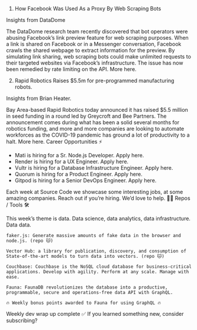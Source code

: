 1. How Facebook Was Used As a Proxy By Web Scraping Bots

Insights from DataDome

The DataDome research team recently discovered that bot operators were abusing Facebook’s link preview feature for web scraping purposes. When a link is shared on Facebook or in a Messenger conversation, Facebook crawls the shared webpage to extract information for the preview. By simulating link sharing, web scraping bots could make unlimited requests to their targeted websites via Facebook’s infrastructure. The issue has now been remedied by rate limiting on the API. More here.

2. Rapid Robotics Raises $5.5m for pre-programmed manufacturing robots.

Insights from Brian Heater.

Bay Area-based Rapid Robotics today announced it has raised $5.5 million in seed funding in a round led by Greycroft  and Bee Partners. The announcement comes during what has been a solid several months for robotics funding, and more and more companies are looking to automate workforces as the COVID-19 pandemic has ground a lot of productivity to a halt. More here.
Career Opportunities ⚡️

- Mati is hiring for a Sr. Node.js Developer. Apply here.
- Render is hiring for a UX Engineer. Apply here.
- Vultr is hiring for a Database Infrastructure Engineer. Apply here.
- Quorum is hiring for a Product Engineer. Apply here.
- Gitpod is hiring for a Senior DevOps Engineer. Apply here. 

Each week at Source Code we showcase some interesting jobs, at some amazing companies. Reach out if you’re hiring. We’d love to help. 👋🏻
Repos / Tools 🛠


This week’s theme is data. Data science, data analytics, data infrastructure. Data data.

```
faker.js: Generate massive amounts of fake data in the browser and node.js. (repo 🐱)

Vector Hub: a library for publication, discovery, and consumption of State-of-the-art models to turn data into vectors. (repo 🐱) 

Couchbase: Couchbase is the NoSQL cloud database for business-critical applications. Develop with agility. Perform at any scale. Manage with ease.

Fauna: FaunaDB revolutionizes the database into a productive, programmable, secure and operations-free data API with GraphQL.

🔥 Weekly bonus points awarded to Fauna for using GraphQL 🔥  
```


Weekly dev wrap up complete ✅ If you learned something new, consider subscribing?